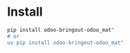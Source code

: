 # Install

```bash
pip install odoo-bringout-odoo_mat"
# or
uv pip install odoo-bringout-odoo_mat"
```
